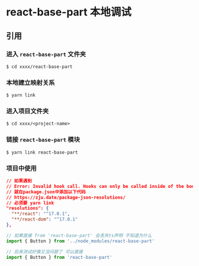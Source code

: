 # react-base-part 本地调试

## 引用

### 进入 `react-base-part` 文件夹

```shell
$ cd xxxx/react-base-part
```

### 本地建立映射关系

```shell
$ yarn link
```

### 进入项目文件夹

```shell
$ cd xxxx/<project-name>
```

### 链接 `react-base-part` 模块

```shell
$ yarn link react-base-part
```

### 项目中使用

```json
// 如果遇到
// Error: Invalid hook call. Hooks can only be called inside of the body of a function component
// 就在package.json中添加以下代码
// https://zju.date/package-json-resolutions/
// 必须要 yarn link
"resolutions": {
  "**/react": "^17.0.1",
  "**/react-dom": "^17.0.1"
},
```

```js
// 如果直接 from 'react-base-part' 会丢失ts声明 不知道为什么
import { Button } from '../node_modules/react-base-part'

// 后来测试好像又没问题了 可以直接
import { Button } from 'react-base-part'
```